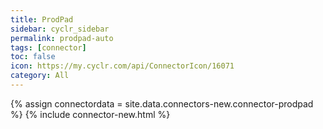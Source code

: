 ```yaml
---
title: ProdPad
sidebar: cyclr_sidebar
permalink: prodpad-auto
tags: [connector]
toc: false
icon: https://my.cyclr.com/api/ConnectorIcon/16071
category: All
---
```

{% assign connectordata = site.data.connectors-new.connector-prodpad %}
{% include connector-new.html %}	